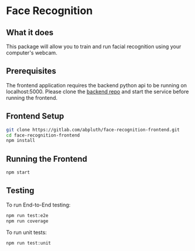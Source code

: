 # Face Recognition


## What it does
This package will allow you to train and run facial recognition using your computer's webcam.

## Prerequisites
The frontend application requires the backend python api to be running on localhost:5000.  Please clone the [backend repo](https://gitlab.com/abpluth/face-recognition-backend) and start the service before running the frontend.

## Frontend Setup
```bash
git clone https://gitlab.com/abpluth/face-recognition-frontend.git
cd face-recognition-frontend
npm install
```

## Running the Frontend
```bash
npm start
```

## Testing
To run End-to-End testing:
```bash
npm run test:e2e
npm run coverage
```

To run unit tests:
```bash
npm run test:unit
```